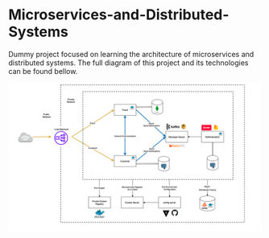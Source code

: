 # Microservices-and-Distributed-Systems

Dummy project focused on learning the architecture of microservices and distributed systems. The full diagram of this project and its technologies can be found bellow.

![diagram](diagram.png)
